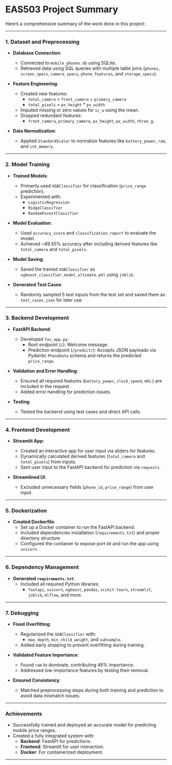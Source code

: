 # EAS503 Project Summary

Here’s a comprehensive summary of the work done in this project:

---

### **1. Dataset and Preprocessing**
- **Database Connection**:
  - Connected to `mobile_phones.db` using SQLite.
  - Retrieved data using SQL queries with multiple table joins (`phones`, `screen_specs`, `camera_specs`, `phone_features`, and `storage_specs`).

- **Feature Engineering**:
  - Created new features:
    - `total_camera` = `front_camera` + `primary_camera`
    - `total_pixels` = `px_height` * `px_width`
  - Imputed missing or zero values for `sc_w` using the mean.
  - Dropped redundant features:
    - `front_camera`, `primary_camera`, `px_height`, `px_width`, `three_g`.

- **Data Normalization**:
  - Applied `StandardScaler` to normalize features like `battery_power`, `ram`, and `int_memory`.

---

### **2. Model Training**
- **Trained Models**:
  - Primarily used `XGBClassifier` for classification (`price_range` prediction).
  - Experimented with:
    - `LogisticRegression`
    - `RidgeClassifier`
    - `RandomForestClassifier`

- **Model Evaluation**:
  - Used `accuracy_score` and `classification_report` to evaluate the model.
  - Achieved ~89.55% accuracy after including derived features like `total_camera` and `total_pixels`.

- **Model Saving**:
  - Saved the trained `XGBClassifier` as `xgboost_classifier_model_ultimate.pkl` using `joblib`.

- **Generated Test Cases**:
  - Randomly sampled 5 test inputs from the test set and saved them as `test_cases.json` for later use.

---

### **3. Backend Development**
- **FastAPI Backend**:
  - Developed `fas_app.py`:
    - Root endpoint (`/`): Welcome message.
    - Prediction endpoint (`/predict/`): Accepts JSON payloads via Pydantic `PhoneData` schema and returns the predicted `price_range`.

- **Validation and Error Handling**:
  - Ensured all required features (`battery_power`, `clock_speed`, etc.) are included in the request.
  - Added error handling for prediction issues.

- **Testing**:
  - Tested the backend using test cases and direct API calls.

---

### **4. Frontend Development**
- **Streamlit App**:
  - Created an interactive app for user input via sliders for features.
  - Dynamically calculated derived features (`total_camera` and `total_pixels`) from inputs.
  - Sent user input to the FastAPI backend for prediction via `requests`.

- **Streamlined UI**:
  - Excluded unnecessary fields (`phone_id`, `price_range`) from user input.

---

### **5. Dockerization**
- **Created Dockerfile**:
  - Set up a Docker container to run the FastAPI backend.
  - Included dependencies installation (`requirements.txt`) and proper directory structure.
  - Configured the container to expose port `80` and run the app using `uvicorn`.

---

### **6. Dependency Management**
- **Generated `requirements.txt`**:
  - Included all required Python libraries:
    - `fastapi`, `uvicorn`, `xgboost`, `pandas`, `scikit-learn`, `streamlit`, `joblib`, `mlflow`, and more.

---

### **7. Debugging**
- **Fixed Overfitting**:
  - Regularized the `XGBClassifier` with:
    - `max_depth`, `min_child_weight`, and `subsample`.
  - Added early stopping to prevent overfitting during training.

- **Validated Feature Importance**:
  - Found `ram` to dominate, contributing 46% importance.
  - Addressed low-importance features by testing their removal.

- **Ensured Consistency**:
  - Matched preprocessing steps during both training and prediction to avoid data mismatch issues.

---

### **Achievements**
- Successfully trained and deployed an accurate model for predicting mobile price ranges.
- Created a fully integrated system with:
  - **Backend**: FastAPI for predictions.
  - **Frontend**: Streamlit for user interaction.
  - **Docker**: For containerized deployment.

---